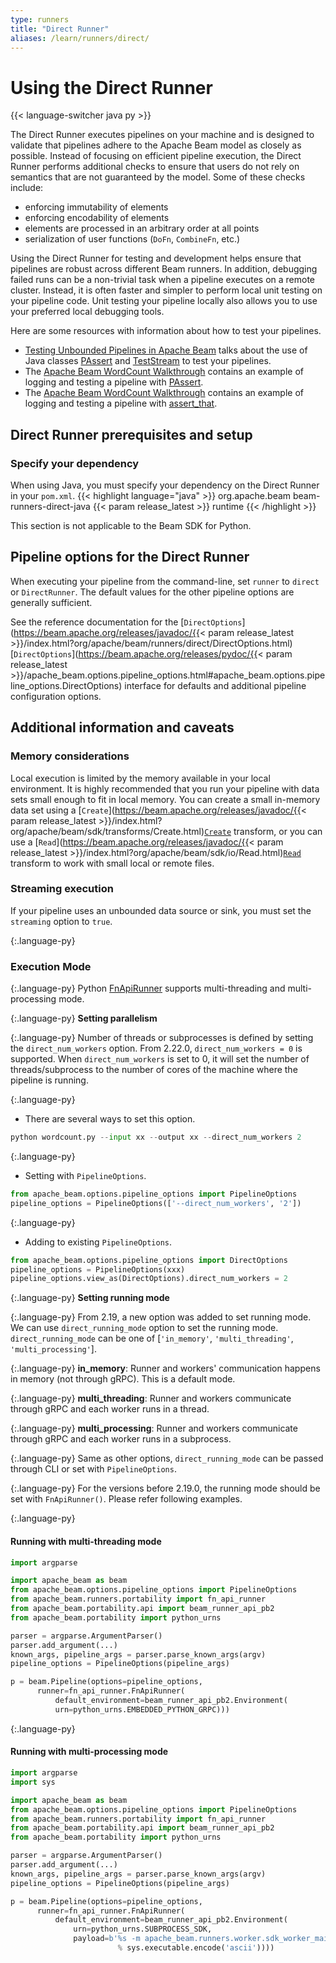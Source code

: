 ```yaml
---
type: runners
title: "Direct Runner"
aliases: /learn/runners/direct/
---
```

<!--
Licensed under the Apache License, Version 2.0 (the "License");
you may not use this file except in compliance with the License.
You may obtain a copy of the License at

http://www.apache.org/licenses/LICENSE-2.0

Unless required by applicable law or agreed to in writing, software
distributed under the License is distributed on an "AS IS" BASIS,
WITHOUT WARRANTIES OR CONDITIONS OF ANY KIND, either express or implied.
See the License for the specific language governing permissions and
limitations under the License.
-->
# Using the Direct Runner

{{< language-switcher java py >}}

The Direct Runner executes pipelines on your machine and is designed to validate that pipelines adhere to the Apache Beam model as closely as possible. Instead of focusing on efficient pipeline execution, the Direct Runner performs additional checks to ensure that users do not rely on semantics that are not guaranteed by the model. Some of these checks include:

* enforcing immutability of elements
* enforcing encodability of elements
* elements are processed in an arbitrary order at all points
* serialization of user functions (`DoFn`, `CombineFn`, etc.)

Using the Direct Runner for testing and development helps ensure that pipelines are robust across different Beam runners. In addition, debugging failed runs can be a non-trivial task when a pipeline executes on a remote cluster. Instead, it is often faster and simpler to perform local unit testing on your pipeline code. Unit testing your pipeline locally also allows you to use your preferred local debugging tools.

Here are some resources with information about how to test your pipelines.
<ul>
  <!-- Java specific links -->
  <li class="language-java"><a href="/blog/2016/10/20/test-stream.html">Testing Unbounded Pipelines in Apache Beam</a> talks about the use of Java classes <a href="https://beam.apache.org/releases/javadoc/{{< param release_latest >}}/index.html?org/apache/beam/sdk/testing/PAssert.html">PAssert</a> and <a href="https://beam.apache.org/releases/javadoc/{{< param release_latest >}}/index.html?org/apache/beam/sdk/testing/TestStream.html">TestStream</a> to test your pipelines.</li>
  <li class="language-java">The <a href="/get-started/wordcount-example/#testing-your-pipeline-with-asserts">Apache Beam WordCount Walkthrough</a> contains an example of logging and testing a pipeline with <a href="https://beam.apache.org/releases/javadoc/{{< param release_latest >}}/index.html?org/apache/beam/sdk/testing/PAssert.html">PAssert</a>.</li>

  <!-- Python specific links -->
  <li class="language-py">The <a href="/get-started/wordcount-example/#testing-your-pipeline-with-asserts">Apache Beam WordCount Walkthrough</a> contains an example of logging and testing a pipeline with <a href="https://beam.apache.org/releases/pydoc/{{< param release_latest >}}/apache_beam.testing.util.html#apache_beam.testing.util.assert_that">assert_that</a>.</li>
</ul>

## Direct Runner prerequisites and setup

### Specify your dependency

<span class="language-java">When using Java, you must specify your dependency on the Direct Runner in your `pom.xml`.</span>
{{< highlight language="java" >}}
<dependency>
   <groupId>org.apache.beam</groupId>
   <artifactId>beam-runners-direct-java</artifactId>
   <version>{{< param release_latest >}}</version>
   <scope>runtime</scope>
</dependency>
{{< /highlight >}}

<span class="language-py">This section is not applicable to the Beam SDK for Python.</span>

## Pipeline options for the Direct Runner

When executing your pipeline from the command-line, set `runner` to `direct` or `DirectRunner`. The default values for the other pipeline options are generally sufficient.

See the reference documentation for the
<span class="language-java">[`DirectOptions`](https://beam.apache.org/releases/javadoc/{{< param release_latest >}}/index.html?org/apache/beam/runners/direct/DirectOptions.html)</span>
<span class="language-py">[`DirectOptions`](https://beam.apache.org/releases/pydoc/{{< param release_latest >}}/apache_beam.options.pipeline_options.html#apache_beam.options.pipeline_options.DirectOptions)</span>
interface for defaults and additional pipeline configuration options.

## Additional information and caveats

### Memory considerations

Local execution is limited by the memory available in your local environment. It is highly recommended that you run your pipeline with data sets small enough to fit in local memory. You can create a small in-memory data set using a <span class="language-java">[`Create`](https://beam.apache.org/releases/javadoc/{{< param release_latest >}}/index.html?org/apache/beam/sdk/transforms/Create.html)</span><span class="language-py">[`Create`](https://github.com/apache/beam/blob/master/sdks/python/apache_beam/transforms/core.py)</span> transform, or you can use a <span class="language-java">[`Read`](https://beam.apache.org/releases/javadoc/{{< param release_latest >}}/index.html?org/apache/beam/sdk/io/Read.html)</span><span class="language-py">[`Read`](https://github.com/apache/beam/blob/master/sdks/python/apache_beam/io/iobase.py)</span> transform to work with small local or remote files.

### Streaming execution

If your pipeline uses an unbounded data source or sink, you must set the `streaming` option to `true`.

{:.language-py}
### Execution Mode

{:.language-py}
Python [FnApiRunner](https://beam.apache.org/contribute/runner-guide/#the-fn-api) supports multi-threading and multi-processing mode.

{:.language-py}
<strong>Setting parallelism</strong>

{:.language-py}
Number of threads or subprocesses is defined by setting the `direct_num_workers` option.
From 2.22.0, `direct_num_workers = 0` is supported. When `direct_num_workers` is set to 0, it will set the number of threads/subprocess to the number of cores of the machine where the pipeline is running.

{:.language-py}
* There are several ways to set this option.
```py
python wordcount.py --input xx --output xx --direct_num_workers 2
```

{:.language-py}
* Setting with `PipelineOptions`.
```py
from apache_beam.options.pipeline_options import PipelineOptions
pipeline_options = PipelineOptions(['--direct_num_workers', '2'])
```

{:.language-py}
* Adding to existing `PipelineOptions`.
```py
from apache_beam.options.pipeline_options import DirectOptions
pipeline_options = PipelineOptions(xxx)
pipeline_options.view_as(DirectOptions).direct_num_workers = 2
```

{:.language-py}
<strong>Setting running mode</strong>

{:.language-py}
From 2.19, a new option was added to set running mode. We can use `direct_running_mode` option to set the running mode.
`direct_running_mode` can be one of [`'in_memory'`, `'multi_threading'`, `'multi_processing'`].

{:.language-py}
<b>in_memory</b>: Runner and workers' communication happens in memory (not through gRPC). This is a default mode.

{:.language-py}
<b>multi_threading</b>: Runner and workers communicate through gRPC and each worker runs in a thread.

{:.language-py}
<b>multi_processing</b>: Runner and workers communicate through gRPC and each worker runs in a subprocess.

{:.language-py}
Same as other options, `direct_running_mode` can be passed through CLI or set with `PipelineOptions`.

{:.language-py}
For the versions before 2.19.0, the running mode should be set with `FnApiRunner()`. Please refer following examples.

{:.language-py}
#### Running with multi-threading mode
```py
import argparse

import apache_beam as beam
from apache_beam.options.pipeline_options import PipelineOptions
from apache_beam.runners.portability import fn_api_runner
from apache_beam.portability.api import beam_runner_api_pb2
from apache_beam.portability import python_urns

parser = argparse.ArgumentParser()
parser.add_argument(...)
known_args, pipeline_args = parser.parse_known_args(argv)
pipeline_options = PipelineOptions(pipeline_args)

p = beam.Pipeline(options=pipeline_options,
      runner=fn_api_runner.FnApiRunner(
          default_environment=beam_runner_api_pb2.Environment(
          urn=python_urns.EMBEDDED_PYTHON_GRPC)))
```

{:.language-py}
#### Running with multi-processing mode
```py
import argparse
import sys

import apache_beam as beam
from apache_beam.options.pipeline_options import PipelineOptions
from apache_beam.runners.portability import fn_api_runner
from apache_beam.portability.api import beam_runner_api_pb2
from apache_beam.portability import python_urns

parser = argparse.ArgumentParser()
parser.add_argument(...)
known_args, pipeline_args = parser.parse_known_args(argv)
pipeline_options = PipelineOptions(pipeline_args)

p = beam.Pipeline(options=pipeline_options,
      runner=fn_api_runner.FnApiRunner(
          default_environment=beam_runner_api_pb2.Environment(
              urn=python_urns.SUBPROCESS_SDK,
              payload=b'%s -m apache_beam.runners.worker.sdk_worker_main'
                        % sys.executable.encode('ascii'))))
```
